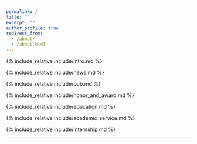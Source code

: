 ```yaml
---
permalink: /
title: ""
excerpt: ""
author_profile: true
redirect_from: 
  - /about/
  - /about.html
---
```

<span class='anchor' id='about-me'></span>
{% include_relative include/intro.md %}

<span class='anchor' id='news'></span>
{% include_relative include/news.md %}

<span class='anchor' id='publications'></span>
{% include_relative include/pub.md %}

<span class='anchor' id='honors-and-awards'></span>
{% include_relative include/honor_and_award.md %}

<span class='anchor' id='educations'></span>
{% include_relative include/education.md %}

<span class='anchor' id='academic-service'></span>
{% include_relative include/academic_service.md %}

<span class='anchor' id='internships'></span>
{% include_relative include/internship.md %}

---

<br/>

<script type='text/javascript' id='clustrmaps' src='//cdn.clustrmaps.com/map_v2.js?cl=ffffff&w=300&t=tt&d=HsfjHbPtWAgRRlCqn9JtwZmMnlSIwhRsVsFLUg0KhXU&co=2d78ad&ct=ffffff&cmo=3acc3a&cmn=ff5353'></script>

<br/>